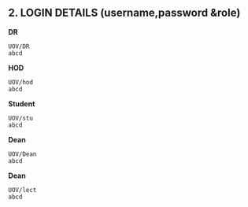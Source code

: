 

## 2. LOGIN DETAILS (username,password &role)

**DR**

    UOV/DR
    abcd
    

**HOD**

    UOV/hod
    abcd
    
    
**Student**

    UOV/stu
    abcd
    
    
**Dean**

    UOV/Dean
    abcd
    
**Dean**

    UOV/lect
    abcd
    




